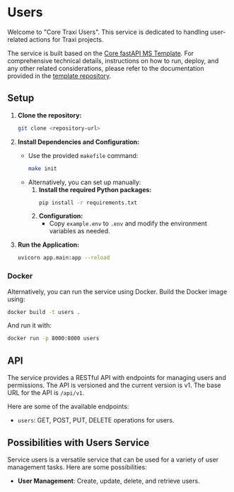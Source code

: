 # Users

Welcome to "Core Traxi Users". This service is dedicated to handling user-related actions for Traxi projects.

The service is built based on the [Core fastAPI MS Template](git@github.com:Traxi-on/core_template_fastAPI_MS.git). For comprehensive technical details, instructions on how to run, deploy, and any other related considerations, please refer to the documentation provided in the [template repository](git@github.com:Traxi-on/core_template_fastAPI_MS.git).


## Setup
1. **Clone the repository:**
    ```sh
    git clone <repository-url>
    ```

2. **Install Dependencies and Configuration:**
    - Use the provided `makefile` command:
        ```sh
        make init
        ```
    - Alternatively, you can set up manually:
        1. **Install the required Python packages:**
            ```sh
            pip install -r requirements.txt
            ```
        2. **Configuration:**
            - Copy `example.env` to `.env` and modify the environment variables as needed.

3. **Run the Application:**
    ```sh
    uvicorn app.main:app --reload
    ```

### Docker

Alternatively, you can run the service using Docker. Build the Docker image using:
```sh
docker build -t users .
```

And run it with:
```sh
docker run -p 8000:8000 users
```
## API

The service provides a RESTful API with endpoints for managing users and permissions. The API is versioned and the current version is v1. The base URL for the API is `/api/v1`.

Here are some of the available endpoints:

- `users`: GET, POST, PUT, DELETE operations for users.



## Possibilities with Users Service

Service users is a versatile service that can be used for a variety of user management tasks. Here are some possibilities:

- **User Management**: Create, update, delete, and retrieve users.